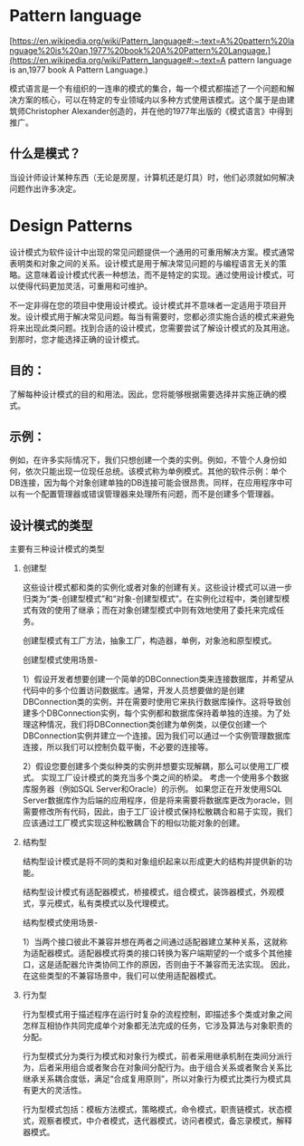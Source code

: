 # Pattern language

[https://en.wikipedia.org/wiki/Pattern_language#:~:text=A%20pattern%20language%20is%20an,1977%20book%20A%20Pattern%20Language.](https://en.wikipedia.org/wiki/Pattern_language#:~:text=A pattern language is an,1977 book A Pattern Language.)

模式语言是一个有组织的一连串的模式的集合，每一个模式都描述了一个问题和解决方案的核心，可以在特定的专业领域内以多种方式使用该模式。这个属于是由建筑师Christopher Alexander创造的，并在他的1977年出版的《模式语言》中得到推广。

## 什么是模式？

当设计师设计某种东西（无论是房屋，计算机还是灯具）时，他们必须就如何解决问题作出许多决定。

# Design Patterns

设计模式为软件设计中出现的常见问题提供一个通用的可重用解决方案。模式通常表明类和对象之间的关系。设计模式是用于解决常见问题的与编程语言无关的策略。这意味着设计模式代表一种想法，而不是特定的实现。通过使用设计模式，可以使得代码更加灵活，可重用和可维护。

不一定非得在您的项目中使用设计模式。设计模式并不意味者一定适用于项目开发。设计模式用于解决常见问题。每当有需要时，您都必须实施合适的模式来避免将来出现此类问题。找到合适的设计模式，您需要尝试了解设计模式的及其用途。到那时，您才能选择正确的设计模式。

## 目的：

了解每种设计模式的目的和用法。因此，您将能够根据需要选择并实施正确的模式。

## 示例：

例如，在许多实际情况下，我们只想创建一个类的实例。例如，不管个人身份如何，依次只能出现一位现任总统。该模式称为单例模式。其他的软件示例：单个DB连接，因为每个对象创建单独的DB连接可能会很昂贵。同样，在应用程序中可以有一个配置管理器或错误管理器来处理所有问题，而不是创建多个管理器。

## 设计模式的类型

主要有三种设计模式的类型

1. 创建型

   这些设计模式都和类的实例化或者对象的创建有关。这些设计模式可以进一步归类为“类-创建型模式”和“对象-创建型模式”。在实例化过程中，类创建型模式有效的使用了继承；而在对象创建型模式中则有效地使用了委托来完成任务。

   创建型模式有工厂方法，抽象工厂，构造器，单例，对象池和原型模式。

   创建型模式使用场景-

   1）假设开发者想要创建一个简单的DBConnection类来连接数据库，并希望从代码中的多个位置访问数据库。通常，开发人员想要做的是创建DBConnection类的实例，并在需要时使用它来执行数据库操作。这将导致创建多个DBConnection实例，每个实例都和数据库保持着单独的连接。为了处理这种情况，我们将DBConnection类创建为单例类，以便仅创建一个DBConnection实例并建立一个连接。因为我们可以通过一个实例管理数据库连接，所以我们可以控制负载平衡，不必要的连接等。

   2）假设您要创建多个类似种类的实例并想要实现解耦，那么可以使用工厂模式。 实现工厂设计模式的类充当多个类之间的桥梁。 考虑一个使用多个数据库服务器（例如SQL Server和Oracle）的示例。 如果您正在开发使用SQL Server数据库作为后端的应用程序，但是将来需要将数据库更改为oracle，则需要修改所有代码，因此，由于工厂设计模式保持松散耦合和易于实现，我们应该通过工厂模式实现这种松散耦合下的相似功能对象的创建。

2. 结构型

   结构型设计模式是将不同的类和对象组织起来以形成更大的结构并提供新的功能。

   结构型设计模式有适配器模式，桥接模式，组合模式，装饰器模式，外观模式，享元模式，私有类模式以及代理模式。

   结构型模式使用场景-

   1）当两个接口彼此不兼容并想在两者之间通过适配器建立某种关系，这就称为适配器模式。适配器模式将类的接口转换为客户端期望的一个或多个其他接口，这是适配器允许类协同工作的原因，否则由于不兼容而无法实现。 因此，在这些类型的不兼容场景中，我们可以使用适配器模式。

3. 行为型

   行为型模式用于描述程序在运行时复杂的流程控制，即描述多个类或对象之间怎样互相协作共同完成单个对象都无法完成的任务，它涉及算法与对象职责的分配。

   行为型模式分为类行为模式和对象行为模式，前者采用继承机制在类间分派行为，后者采用组合或者聚合在对象间分配行为。由于组合关系或者聚合关系比继承关系耦合度低，满足“合成复用原则”，所以对象行为模式比类行为模式具有更大的灵活性。

   行为型模式包括：模板方法模式，策略模式，命令模式，职责链模式，状态模式，观察者模式，中介者模式，迭代器模式，访问者模式，备忘录模式，解释器模式。

   
